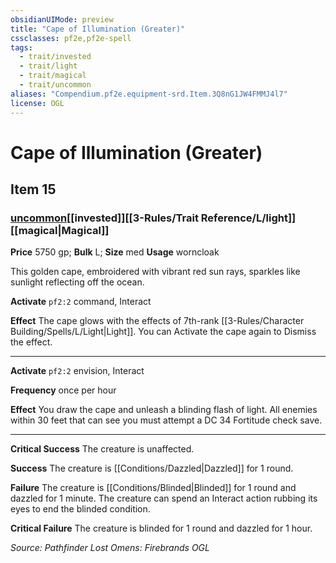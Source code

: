 ```yaml
---
obsidianUIMode: preview
title: "Cape of Illumination (Greater)"
cssclasses: pf2e,pf2e-spell
tags:
  - trait/invested
  - trait/light
  - trait/magical
  - trait/uncommon
aliases: "Compendium.pf2e.equipment-srd.Item.3Q8nG1JW4FMMJ4l7"
license: OGL
---
```

# Cape of Illumination (Greater)
## Item 15
### [uncommon](uncommon.md "Uncommon Rarity Trait")[[invested]][[3-Rules/Trait Reference/L/light]][[magical|Magical]]


**Price** 5750 gp; 
**Bulk** L; **Size** med
**Usage** worncloak

This golden cape, embroidered with vibrant red sun rays, sparkles like sunlight reflecting off the ocean.

**Activate** `pf2:2` command, Interact

**Effect** The cape glows with the effects of 7th-rank [[3-Rules/Character Building/Spells/L/Light|Light]]. You can Activate the cape again to Dismiss the effect.

* * *

**Activate** `pf2:2` envision, Interact

**Frequency** once per hour

**Effect** You draw the cape and unleash a blinding flash of light. All enemies within 30 feet that can see you must attempt a DC 34 Fortitude check save.

* * *

**Critical Success** The creature is unaffected.

**Success** The creature is [[Conditions/Dazzled|Dazzled]] for 1 round.

**Failure** The creature is [[Conditions/Blinded|Blinded]] for 1 round and dazzled for 1 minute. The creature can spend an Interact action rubbing its eyes to end the blinded condition.

**Critical Failure** The creature is blinded for 1 round and dazzled for 1 hour.

*Source: Pathfinder Lost Omens: Firebrands*
*OGL*